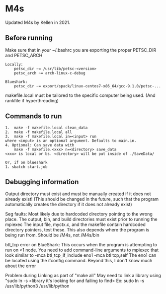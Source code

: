 # M4s

Updated M4s by Kellen in 2021.


## Before running
Make sure that in your ~/.bashrc you are exporting the proper PETSC_DIR and PETSC_ARCH

	Locally:
		petsc_dir ~= /usr/lib/petsc-<version>
		petsc_arch ~= arch-linux-c-debug

	Blueshark:
		petsc_dir ~= export/spack/linux-centos7-x86_64/gcc-9.1.0/petsc-...


makefile.local must be tailored to the specific computer being used. (And rankfile if hyperthreading)

## Commands to run

	1.  make -f makefile.local clean_data
	2.  make -f makefile.local all
	3.  make -f makefile.local in=<input> run
	where <input> is an optional argument. Defaults to main.in.
	4. Optional: Can save data with
	    make -f makefile.<xxx> n=<directory> save_data
	<xxx> is local or bs. <directory> will be put inside of ./SaveData/

	Or, if on blueshark
	1. sbatch start.job


## Debugging information

Output directory must exist and must be manually created if it does not already exist!
(This should be changed in the future, such that the program automatically creates the directory if it does not already exist)

Seg faults:
	Most likely due to hardcoded directory pointing to the wrong place.
	The output, bin, and build directories must exist prior to running the mpiexec
	The input file, myctx.c, and the makefile contain hardcoded directory pointers, test these.
	This also depends where the program is being run from. Should be /M4s, not /M4s/bin

btl_tcp error on BlueShark:
	This occurs when the program is attempting to run on >1 node. You need to add command-line arguments to mpiexec that look similar to
	-mca btl_tcp_if_include eno1 -mca btl tcp,self
	The eno1 can be located using the ifconfig command. Beyond this, I don't know much about the error

Problem during Linking as part of "make all"
	May need to link a library using "sudo ln -s <library you do have> <library it's looking for and failing to find>
	Ex: sudo ln -s /usr/lib/python3 /usr/lib/python
